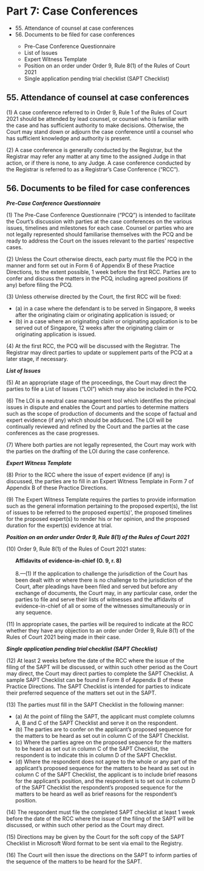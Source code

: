 # Part 7: Case Conferences

<ul type="*">
	<li>55. Attendance of counsel at case conferences</li>
	<li>56. Documents to be filed for case conferences</li>
		<ul>
			<li>Pre-Case Conference Questionnaire</li>
			<li>List of Issues</li>
			<li>Expert Witness Template</li>
			<li>Position on an order under Order 9, Rule 8(1) of the Rules of Court 2021</li>
			<li>Single application pending trial checklist (SAPT Checklist)</li>
		</ul>
</ul>

## 55. Attendance of counsel at case conferences

(1)	A case conference referred to in Order 9, Rule 1 of the Rules of Court 2021 should be attended by lead counsel, or counsel who is familiar with the case and has sufficient authority to make decisions. Otherwise, the Court may stand down or adjourn the case conference until a counsel who has sufficient knowledge and authority is present.

(2)	A case conference is generally conducted by the Registrar, but the Registrar may refer any matter at any time to the assigned Judge in that action, or if there is none, to any Judge. A case conference conducted by the Registrar is referred to as a Registrar’s Case Conference (“RCC”).

## 56. Documents to be filed for case conferences

***Pre-Case Conference Questionnaire***

(1)	The Pre-Case Conference Questionnaire (“PCQ”) is intended to facilitate the Court’s discussion with parties at the case conferences on the various issues, timelines and milestones for each case. Counsel or parties who are not legally represented should familiarise themselves with the PCQ and be ready to address the Court on the issues relevant to the parties’ respective cases.

(2)	Unless the Court otherwise directs, each party must file the PCQ in the manner and form set out in Form 6 of Appendix B of these Practice Directions, to the extent possible, 1 week before the first RCC. Parties are to confer and discuss the matters in the PCQ, including agreed positions (if any) before filing the PCQ.

(3)	Unless otherwise directed by the Court, the first RCC will be fixed:

<ul type="*">

<li>(a)	in a case where the defendant is to be served in Singapore, 8 weeks after the originating claim or originating application is issued; or</li>

<li>(b)	in a case where an originating claim or originating application is to be served out of Singapore, 12 weeks after the originating claim or originating application is issued.</li>

</ul>

(4)	At the first RCC, the PCQ will be discussed with the Registrar. The Registrar may direct parties to update or supplement parts of the PCQ at a later stage, if necessary.

***List of Issues***

(5)	At an appropriate stage of the proceedings, the Court may direct the parties to file a List of Issues (“LOI”) which may also be included in the PCQ.

(6)	The LOI is a neutral case management tool which identifies the principal issues in dispute and enables the Court and parties to determine matters such as the scope of production of documents and the scope of factual and expert evidence (if any) which should be adduced. The LOI will be continually reviewed and refined by the Court and the parties at the case conferences as the case progresses.

(7)	Where both parties are not legally represented, the Court may work with the parties on the drafting of the LOI during the case conference.

***Expert Witness Template***

(8)	Prior to the RCC where the issue of expert evidence (if any) is discussed, the parties are to fill in an Expert Witness Template in Form 7 of Appendix B of these Practice Directions.

(9)	The Expert Witness Template requires the parties to provide information such as the general information pertaining to the proposed expert(s), the list of issues to be referred to the proposed expert(s)', the proposed timelines for the proposed expert(s) to render his or her opinion, and the proposed duration for the expert(s) evidence at trial.

***Position on an order under Order 9, Rule 8(1) of the Rules of Court 2021***

(10)	Order 9, Rule 8(1) of the Rules of Court 2021 states:

<ul type="*">

<strong>Affidavits of evidence-in-chief (O. 9, r. 8)</strong><br><br>
8.—(1) If the application to challenge the jurisdiction of the Court has been dealt with or where there is no challenge to the jurisdiction of the Court, after pleadings have been filed and served but before any exchange of documents, the Court may, in any particular case, order the parties to file and serve their lists of witnesses and the affidavits of evidence-in-chief of all or some of the witnesses simultaneously or in any sequence.

</ul>

(11)	In appropriate cases, the parties will be required to indicate at the RCC whether they have any objection to an order under Order 9, Rule 8(1) of the Rules of Court 2021 being made in their case.

***Single application pending trial checklist (SAPT Checklist)***

(12)	At least 2 weeks before the date of the RCC where the issue of the filing of the SAPT will be discussed, or within such other period as the Court may direct, the Court may direct parties to complete the SAPT Checklist. A sample SAPT Checklist can be found in Form 8 of Appendix B of these Practice Directions. The SAPT Checklist is intended for parties to indicate their preferred sequence of the matters set out in the SAPT.

(13)	The parties must fill in the SAPT Checklist in the following manner:
<ul type="*">
<li>(a)	At the point of filing the SAPT, the applicant must complete columns A, B and C of the SAPT Checklist and serve it on the respondent.</li>

<li>(b)	The parties are to confer on the applicant’s proposed sequence for the matters to be heard as set out in column C of the SAPT Checklist.</li>

<li>(c)	Where the parties agree on the proposed sequence for the matters to be heard as set out in column C of the SAPT Checklist, the respondent is to indicate this in column D of the SAPT Checklist.</li>

<li>(d)	Where the respondent does not agree to the whole or any part of the applicant’s proposed sequence for the matters to be heard as set out in column C of the SAPT Checklist, the applicant is to include brief reasons for the applicant’s position, and the respondent is to set out in column D of the SAPT Checklist the respondent’s proposed sequence for the matters to be heard as well as brief reasons for the respondent’s position.</li>
</ul>
(14)	The respondent must file the completed SAPT checklist at least 1 week before the date of the RCC where the issue of the filing of the SAPT will be discussed, or within such other period as the Court may direct.

(15)	Directions may be given by the Court for the soft copy of the SAPT Checklist in Microsoft Word format to be sent via email to the Registry.

(16)	The Court will then issue the directions on the SAPT to inform parties of the sequence of the matters to be heard for the SAPT.
